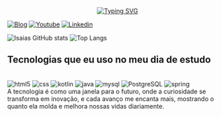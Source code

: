<div align="center">
  <a href="https://git.io/typing-svg">
    <img src="https://readme-typing-svg.demolab.com?font=Fira+Code&weight=500&size=20&pause=1000&color=4272f5center=true&vCenter=true&random=false&width=524&lines=%E2%8A%B9+ Ola! eu sou o isaias caetano da silva🧑🏽‍💻+%CB%99%E1%B5%95%CB%99+%E2%8A%B9+" alt="Typing SVG">
  </a>
</div>
    
[![Blog]( https://img.shields.io/website-up-down-green-red/http/monip.org.svg)](https://isaiasscaetano.github.io/site-isaias.C/)
[![Youtube](https://img.shields.io/badge/YouTube-FF0000?style=for-the-badge&logo=youtube&logoColor=white)](https://www.youtube.com/@silvaisaias-ky5ho)
[![Linkedin](https://img.shields.io/badge/LinkedIn-0077B5?style=for-the-badge&logo=linkedin&logoColor=white)](https://www.linkedin.com/feed/)


![Isaias GitHub stats](https://github-readme-stats.vercel.app/api?username=isaiasscaetano&show_icons=true&theme=tokyonight)
![Top Langs](https://github-readme-stats.vercel.app/api/top-langs/?username=isaiasscaetano&show&langs_true&theme=tokyonight)

## Tecnologias que eu uso no meu dia de estudo

<div style = "display: inlane_block"><br/>
<img aling ="center" alt="html5" src = "https://img.shields.io/badge/HTML5-E34F26?style=for-the-badge&logo=html5&logoColor=white"/>
<img aling ="center" alt="css" src ="https://img.shields.io/badge/CSS3-1572B6?style=for-the-badge&logo=css3&logoColor=white" />
<img aling ="center" alt="kotlin" src ="https://img.shields.io/badge/Kotlin-0095D5?&style=for-the-badge&logo=kotlin&logoColor=white" />
<img aling ="center" alt="java" src ="https://img.shields.io/badge/Java-ED8B00?style=for-the-badge&logo=openjdk&logoColor=white" />
<img aling ="center" alt="mysql" src ="https://img.shields.io/badge/MySQL-00000F?style=for-the-badge&logo=mysql&logoColor=white" />
<img aling ="center" alt="PostgreSQL" src ="https://img.shields.io/badge/PostgreSQL-316192?style=for-the-badge&logo=postgresql&logoColor=white" />
<img aling ="center" alt="spring" src ="https://img.shields.io/badge/Spring-6DB33F?style=for-the-badge&logo=spring&logoColor=white" />
</div>
A tecnologia é como uma janela para o futuro, onde a curiosidade se transforma em inovação, e cada avanço me encanta mais, mostrando o quanto ela molda e melhora nossas vidas diariamente.




